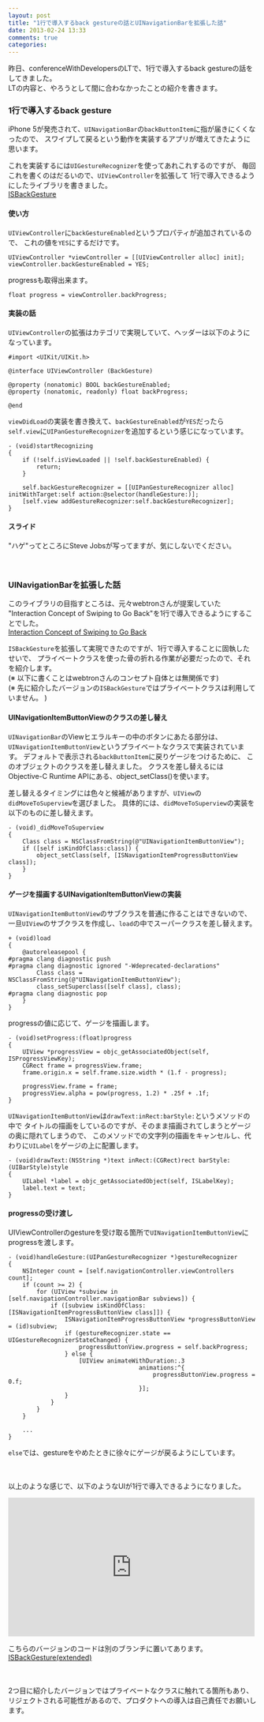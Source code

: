 ```yaml
---
layout: post
title: "1行で導入するback gestureの話とUINavigationBarを拡張した話"
date: 2013-02-24 13:33
comments: true
categories: 
---
```


昨日、conferenceWithDevelopersのLTで、1行で導入するback gestureの話をしてきました。  
LTの内容と、やろうとして間に合わなかったことの紹介を書きます。

### 1行で導入するback gesture

iPhone 5が発売されて、`UINavigationBar`の`backButtonItem`に指が届きにくくなったので、
スワイプして戻るという動作を実装するアプリが増えてきたように思います。

これを実装するには`UIGestureRecognizer`を使ってあれこれするのですが、
毎回これを書くのはだるいので、`UIViewController`を拡張して
1行で導入できるようにしたライブラリを書きました。  
[ISBackGesture](https://github.com/ishkawa/ISBackGesture)

#### 使い方

`UIViewController`に`backGestureEnabled`というプロパティが追加されているので、
これの値を`YES`にするだけです。

```objc
UIViewController *viewController = [[UIViewController alloc] init];
viewController.backGestureEnabled = YES;
```

progressも取得出来ます。

```objc
float progress = viewController.backProgress;
```

#### 実装の話

`UIViewController`の拡張はカテゴリで実現していて、ヘッダーは以下のようになっています。

```objc
#import <UIKit/UIKit.h>

@interface UIViewController (BackGesture)

@property (nonatomic) BOOL backGestureEnabled;
@property (nonatomic, readonly) float backProgress;

@end
```

`viewDidLoad`の実装を書き換えて、`backGestureEnabled`が`YES`だったら
`self.view`に`UIPanGestureRecognizer`を追加するという感じになっています。

```objc
- (void)startRecognizing
{
    if (!self.isViewLoaded || !self.backGestureEnabled) {
        return;
    }
    
    self.backGestureRecognizer = [[UIPanGestureRecognizer alloc] initWithTarget:self action:@selector(handleGesture:)];
    [self.view addGestureRecognizer:self.backGestureRecognizer];
}
```

#### スライド

"ハゲ"ってところにSteve Jobsが写ってますが、気にしないでください。

<script async class="speakerdeck-embed" data-id="5b6384c0609e0130d93422000a1e9114" data-ratio="1.33333333333333" src="//speakerdeck.com/assets/embed.js"></script>  

　  

### UINavigationBarを拡張した話

このライブラリの目指すところは、元々webtronさんが提案していた
"Interaction Concept of Swiping to Go Back"を1行で導入できるようにすることでした。  
[Interaction Concept of Swiping to Go Back](http://blog.webtron.jp/archives/2012/11/000092.html)

`ISBackGesture`を拡張して実現できたのですが、1行で導入することに固執したせいで、
プライベートクラスを使った骨の折れる作業が必要だったので、それを紹介します。  
(※ 以下に書くことはwebtronさんのコンセプト自体とは無関係です)  
(※ 先に紹介したバージョンの`ISBackGesture`ではプライベートクラスは利用していません。 )

#### UINavigationItemButtonViewのクラスの差し替え

`UINavigationBar`のViewヒエラルキーの中のボタンにあたる部分は、
`UINavigationItemButtonView`というプライベートなクラスで実装されています。
デフォルトで表示される`backButtonItem`に戻りゲージをつけるために、
このオブジェクトのクラスを差し替えました。
クラスを差し替えるにはObjective-C Runtime APIにある、object_setClass()を使います。

差し替えるタイミングには色々と候補がありますが、`UIView`の`didMoveToSuperview`を選びました。
具体的には、`didMoveToSuperview`の実装を以下のものに差し替えます。

```objc
- (void)_didMoveToSuperview
{
    Class class = NSClassFromString(@"UINavigationItemButtonView");
    if ([self isKindOfClass:class]) {
        object_setClass(self, [ISNavigationItemProgressButtonView class]);
    }
}
```

#### ゲージを描画するUINavigationItemButtonViewの実装

`UINavigationItemButtonView`のサブクラスを普通に作ることはできないので、
一旦`UIView`のサブクラスを作成し、`load`の中でスーパークラスを差し替えます。

```
+ (void)load
{
    @autoreleasepool {
#pragma clang diagnostic push
#pragma clang diagnostic ignored "-Wdeprecated-declarations"
        Class class = NSClassFromString(@"UINavigationItemButtonView");
        class_setSuperclass([self class], class);
#pragma clang diagnostic pop
    }
}
```

progressの値に応じて、ゲージを描画します。

```objc
- (void)setProgress:(float)progress
{
    UIView *progressView = objc_getAssociatedObject(self, ISProgressViewKey);
    CGRect frame = progressView.frame;
    frame.origin.x = self.frame.size.width * (1.f - progress);
    
    progressView.frame = frame;
    progressView.alpha = pow(progress, 1.2) * .25f + .1f;
}
```

`UINavigationItemButtonView`は`drawText:inRect:barStyle:`というメソッドの中で
タイトルの描画をしているのですが、そのまま描画されてしまうとゲージの奥に隠れてしまうので、
このメソッドでの文字列の描画をキャンセルし、代わりに`UILabel`をゲージの上に配置します。

```objc
- (void)drawText:(NSString *)text inRect:(CGRect)rect barStyle:(UIBarStyle)style
{
    UILabel *label = objc_getAssociatedObject(self, ISLabelKey);
    label.text = text;
}
```

#### progressの受け渡し

UIViewControllerのgestureを受け取る箇所で`UINavigationItemButtonView`にprogressを渡します。

```objc
- (void)handleGesture:(UIPanGestureRecognizer *)gestureRecognizer
{
    NSInteger count = [self.navigationController.viewControllers count];
    if (count >= 2) {
        for (UIView *subview in [self.navigationController.navigationBar subviews]) {
            if ([subview isKindOfClass:[ISNavigationItemProgressButtonView class]]) {
                ISNavigationItemProgressButtonView *progressButtonView = (id)subview;
                if (gestureRecognizer.state == UIGestureRecognizerStateChanged) {
                    progressButtonView.progress = self.backProgress;
                } else {
                    [UIView animateWithDuration:.3
                                     animations:^{
                                         progressButtonView.progress = 0.f;
                                     }];
                }
            }
        }
    }
    
    ...
}
```

`else`では、gestureをやめたときに徐々にゲージが戻るようにしています。

　

以上のような感じで、以下のようなUIが1行で導入できるようになりました。  

<iframe src="http://player.vimeo.com/video/60376912?title=0&amp;byline=0&amp;portrait=0" width="500" height="281" frameborder="0" webkitAllowFullScreen mozallowfullscreen allowFullScreen></iframe>

こちらのバージョンのコードは別のブランチに置いてあります。  
[ISBackGesture(extended)](https://github.com/ishkawa/ISBackGesture/tree/extended)



　

2つ目に紹介したバージョンではプライベートなクラスに触れてる箇所もあり、  
リジェクトされる可能性があるので、プロダクトへの導入は自己責任でお願いします。
